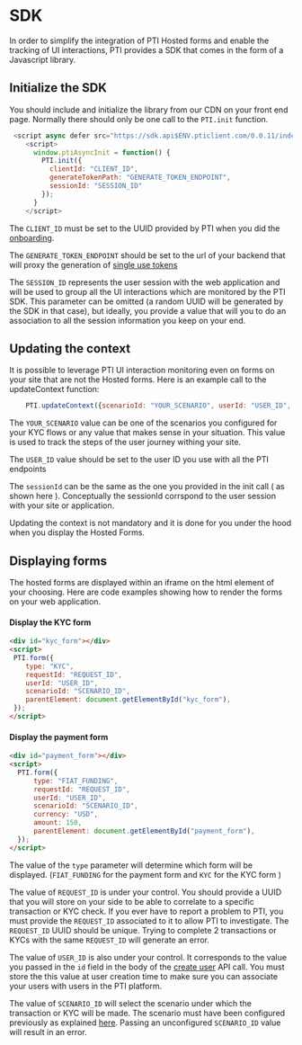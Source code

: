 # SDK

In order to simplify the integration of PTI Hosted forms and enable the tracking of UI interactions, 
PTI provides a SDK that comes in the form of a Javascript library.

## Initialize the SDK

You should include and initialize the library from our CDN on your front end page. 
Normally there should only be one call to the `PTI.init` function.

```js
 <script async defer src="https://sdk.api$ENV.pticlient.com/0.0.11/index.js"></script>
    <script>
      window.ptiAsyncInit = function() {
        PTI.init({
          clientId: "CLIENT_ID",
          generateTokenPath: "GENERATE_TOKEN_ENDPOINT",
          sessionId: "SESSION_ID"
        });
      }
    </script>
```

The `CLIENT_ID` must be set to the UUID provided by PTI when you did the [onboarding](onboarding.md).

The `GENERATE_TOKEN_ENDPOINT` should be set to the url of your backend that will proxy the generation of [single use tokens](auth.md#single-use-tokens)

The `SESSION_ID` represents the user session with the web application and will be used to group all the UI interactions which are monitored by the PTI SDK.
This parameter can be omitted (a random UUID will be generated by the SDK in that case), but ideally, 
you provide a value that will you to do an association to all the session information you keep on your end.


## Updating the context

It is possible to leverage PTI UI interaction monitoring even on forms on your site that are not the Hosted forms.
Here is an example call to the updateContext function:

```js
    PTI.updateContext({scenarioId: "YOUR_SCENARIO", userId: "USER_ID", sessionId: PTI.config.sessionId});
```

The `YOUR_SCENARIO` value can be one of the scenarios you configured for your KYC flows or any value that makes sense in your situation.
This value is used to track the steps of the user journey withing your site.

The `USER_ID` value should be set to the user ID you use with all the PTI endpoints

The `sessionId` can be the same as the one you provided in the init call ( as shown here ). Conceptually the sessionId corrspond to
the user session with your site or application.

Updating the context is not mandatory and it is done for you under the hood when you display the Hosted Forms.

## Displaying forms

The hosted forms are displayed within an iframe on the html element of your choosing. Here are code examples showing how to
render the forms on your web application.

#### Display the KYC form

```html
<div id="kyc_form"></div>
<script>
 PTI.form({
    type: "KYC",
    requestId: "REQUEST_ID",
    userId: "USER_ID",
    scenarioId: "SCENARIO_ID",
    parentElement: document.getElementById("kyc_form"),
 });
</script>
```

#### Display the payment form

```html
<div id="payment_form"></div>
<script>
  PTI.form({
      type: "FIAT_FUNDING",
      requestId: "REQUEST_ID",
      userId: "USER_ID",
      scenarioId: "SCENARIO_ID",
      currency: "USD",
      amount: 150,
      parentElement: document.getElementById("payment_form"),
  });
</script>  
```

The value of the `type` parameter will determine which form will be displayed. (`FIAT_FUNDING` for the payment form and `KYC` for the KYC form )

The value of `REQUEST_ID` is under your control. You should provide a UUID that you will store on your side to be able to correlate to a specific
transaction or KYC check. If you ever have to report a problem to PTI, you must provide the `REQUEST_ID` associated to it to allow PTI to investigate.
The `REQUEST_ID` UUID should be unique. Trying to complete 2 transactions or KYCs with the same `REQUEST_ID` will generate an error.

The value of `USER_ID` is also under your control. It corresponds to the value you passed in the `id` field in the body of the [create user](https://provenancetech.github.io/pti-docs/api/v0/#/default/post_users) API call.
You must store the this value at user creation time to make sure you can associate your users with users in the PTI platform.

The value of `SCENARIO_ID` will select the scenario under which the transaction or KYC will be made.
The scenario must have been configured previously as explained [here](kyc.md).
Passing an unconfigured `SCENARIO_ID` value will result in an error. 
